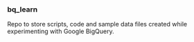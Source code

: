 ### bq_learn
Repo to store scripts, code and sample data files created while experimenting with Google BigQuery.
